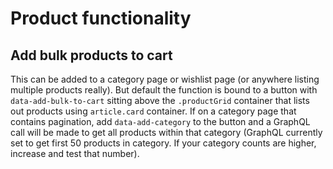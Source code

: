 # Product functionality

## Add bulk products to cart
This can be added to a category page or wishlist page (or anywhere listing multiple products really). But default the function is bound to a button with `data-add-bulk-to-cart` sitting above the `.productGrid` container that lists out products using `article.card` container. If on a category page that contains pagination, add `data-add-category` to the button and a GraphQL call will be made to get all products within that category (GraphQL currently set to get first 50 products in category. If your category counts are higher, increase and test that number).
